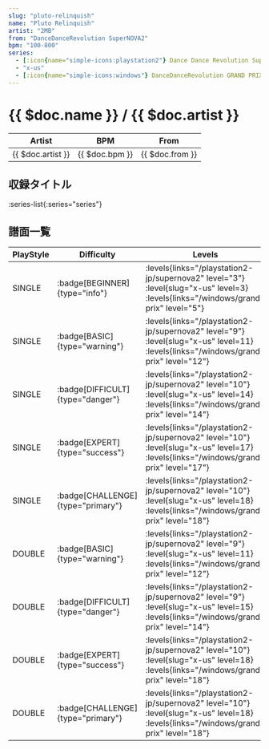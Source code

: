 ```yaml
---
slug: "pluto-relinquish"
name: "Pluto Relinquish"
artist: "2MB"
from: "DanceDanceRevolution SuperNOVA2"
bpm: "100-800"
series:
  - [:icon{name="simple-icons:playstation2"} Dance Dance Revolution SuperNOVA2 :icon{name="flag:jp-4x3"}](/playstation2-jp/supernova2)
  - "x-us"
  - [:icon{name="simple-icons:windows"} DanceDanceRevolution GRAND PRIX (グランプリプレー)](/windows/grand-prix)
---
```


# {{ $doc.name }} / {{ $doc.artist }}

|Artist|BPM|From|
|------|---|----|
|{{ $doc.artist }}|{{ $doc.bpm }}|{{ $doc.from }}|

## 収録タイトル

:series-list{:series="series"}

## 譜面一覧

|PlayStyle|Difficulty|Levels|Notes|Movie|
|---------|----------|------|-----|-----|
|SINGLE| :badge[BEGINNER]{type="info"}| :levels{links="/playstation2-jp/supernova2" level="3"} :level{slug="x-us" level=3}  :levels{links="/windows/grand-prix" level="5"}|47/0||
|SINGLE| :badge[BASIC]{type="warning"}| :levels{links="/playstation2-jp/supernova2" level="9"} :level{slug="x-us" level=11}  :levels{links="/windows/grand-prix" level="12"}|342/36||
|SINGLE| :badge[DIFFICULT]{type="danger"}| :levels{links="/playstation2-jp/supernova2" level="10"} :level{slug="x-us" level=14}  :levels{links="/windows/grand-prix" level="14"}|397/10||
|SINGLE| :badge[EXPERT]{type="success"}| :levels{links="/playstation2-jp/supernova2" level="10"} :level{slug="x-us" level=17}  :levels{links="/windows/grand-prix" level="17"}|546/13||
|SINGLE| :badge[CHALLENGE]{type="primary"}| :levels{links="/playstation2-jp/supernova2" level="10"} :level{slug="x-us" level=18}  :levels{links="/windows/grand-prix" level="18"}|557/17||
|DOUBLE| :badge[BASIC]{type="warning"}| :levels{links="/playstation2-jp/supernova2" level="9"} :level{slug="x-us" level=11}  :levels{links="/windows/grand-prix" level="12"}|325/23||
|DOUBLE| :badge[DIFFICULT]{type="danger"}| :levels{links="/playstation2-jp/supernova2" level="9"} :level{slug="x-us" level=15}  :levels{links="/windows/grand-prix" level="14"}|398/19||
|DOUBLE| :badge[EXPERT]{type="success"}| :levels{links="/playstation2-jp/supernova2" level="10"} :level{slug="x-us" level=18}  :levels{links="/windows/grand-prix" level="18"}|531/3||
|DOUBLE| :badge[CHALLENGE]{type="primary"}| :levels{links="/playstation2-jp/supernova2" level="10"} :level{slug="x-us" level=18}  :levels{links="/windows/grand-prix" level="18"}|562/12||

